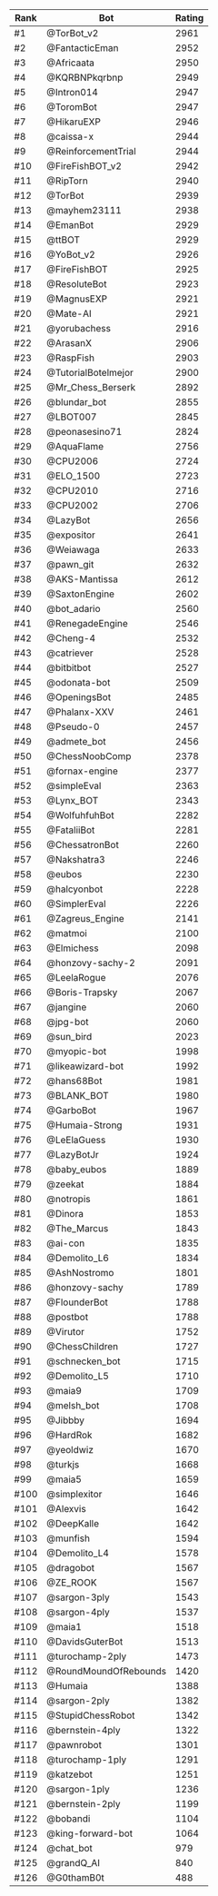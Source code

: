 Rank|Bot|Rating
---|---|---
#1|@TorBot_v2|2961
#2|@FantacticEman|2952
#3|@Africaata|2950
#4|@KQRBNPkqrbnp|2949
#5|@Intron014|2947
#6|@ToromBot|2947
#7|@HikaruEXP|2946
#8|@caissa-x|2944
#9|@ReinforcementTrial|2944
#10|@FireFishBOT_v2|2942
#11|@RipTorn|2940
#12|@TorBot|2939
#13|@mayhem23111|2938
#14|@EmanBot|2929
#15|@ttBOT|2929
#16|@YoBot_v2|2926
#17|@FireFishBOT|2925
#18|@ResoluteBot|2923
#19|@MagnusEXP|2921
#20|@Mate-AI|2921
#21|@yorubachess|2916
#22|@ArasanX|2906
#23|@RaspFish|2903
#24|@TutorialBotelmejor|2900
#25|@Mr_Chess_Berserk|2892
#26|@blundar_bot|2855
#27|@LBOT007|2845
#28|@peonasesino71|2824
#29|@AquaFlame|2756
#30|@CPU2006|2724
#31|@ELO_1500|2723
#32|@CPU2010|2716
#33|@CPU2002|2706
#34|@LazyBot|2656
#35|@expositor|2641
#36|@Weiawaga|2633
#37|@pawn_git|2632
#38|@AKS-Mantissa|2612
#39|@SaxtonEngine|2602
#40|@bot_adario|2560
#41|@RenegadeEngine|2546
#42|@Cheng-4|2532
#43|@catriever|2528
#44|@bitbitbot|2527
#45|@odonata-bot|2509
#46|@OpeningsBot|2485
#47|@Phalanx-XXV|2461
#48|@Pseudo-0|2457
#49|@admete_bot|2456
#50|@ChessNoobComp|2378
#51|@fornax-engine|2377
#52|@simpleEval|2363
#53|@Lynx_BOT|2343
#54|@WolfuhfuhBot|2282
#55|@FataliiBot|2281
#56|@ChessatronBot|2260
#57|@Nakshatra3|2246
#58|@eubos|2230
#59|@halcyonbot|2228
#60|@SimplerEval|2226
#61|@Zagreus_Engine|2141
#62|@matmoi|2100
#63|@Elmichess|2098
#64|@honzovy-sachy-2|2091
#65|@LeelaRogue|2076
#66|@Boris-Trapsky|2067
#67|@jangine|2060
#68|@jpg-bot|2060
#69|@sun_bird|2023
#70|@myopic-bot|1998
#71|@likeawizard-bot|1992
#72|@hans68Bot|1981
#73|@BLANK_BOT|1980
#74|@GarboBot|1967
#75|@Humaia-Strong|1931
#76|@LeElaGuess|1930
#77|@LazyBotJr|1924
#78|@baby_eubos|1889
#79|@zeekat|1884
#80|@notropis|1861
#81|@Dinora|1853
#82|@The_Marcus|1843
#83|@ai-con|1835
#84|@Demolito_L6|1834
#85|@AshNostromo|1801
#86|@honzovy-sachy|1789
#87|@FlounderBot|1788
#88|@postbot|1788
#89|@Virutor|1752
#90|@ChessChildren|1727
#91|@schnecken_bot|1715
#92|@Demolito_L5|1710
#93|@maia9|1709
#94|@melsh_bot|1708
#95|@Jibbby|1694
#96|@HardRok|1682
#97|@yeoldwiz|1670
#98|@turkjs|1668
#99|@maia5|1659
#100|@simplexitor|1646
#101|@Alexvis|1642
#102|@DeepKalle|1642
#103|@munfish|1594
#104|@Demolito_L4|1578
#105|@dragobot|1567
#106|@ZE_ROOK|1567
#107|@sargon-3ply|1543
#108|@sargon-4ply|1537
#109|@maia1|1518
#110|@DavidsGuterBot|1513
#111|@turochamp-2ply|1473
#112|@RoundMoundOfRebounds|1420
#113|@Humaia|1388
#114|@sargon-2ply|1382
#115|@StupidChessRobot|1342
#116|@bernstein-4ply|1322
#117|@pawnrobot|1301
#118|@turochamp-1ply|1291
#119|@katzebot|1251
#120|@sargon-1ply|1236
#121|@bernstein-2ply|1199
#122|@bobandi|1104
#123|@king-forward-bot|1064
#124|@chat_bot|979
#125|@grandQ_AI|840
#126|@G0thamB0t|488
